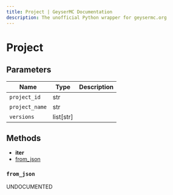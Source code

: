 ```yaml
---
title: Project | GeyserMC Documentation
description: The unofficial Python wrapper for geysermc.org
---
```


# Project

## Parameters

| Name           | Type      | Description |
| -------------- | --------- | ----------- |
| `project_id`   | str       |             |
| `project_name` | str       |             |
| `versions`     | list[str] |             |

## Methods

- **iter**
- [from_json](#from_json)

### `from_json`

UNDOCUMENTED
